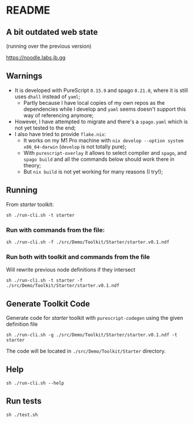 # README

## A bit outdated web state

(running over the previous version)

https://noodle.labs.jb.gg

## Warnings

* It is developed with PureScript `0.15.9` and spago `0.21.0`, where it is still uses `dhall` instead of `yaml`;
  * Partly because I have local copies of my own repos as the dependencies while I develop and `yaml` seems doesn't support this way of referencing anymore;
* However, I have attempted to migrate and there's a `spago.yaml` which is not yet tested to the end;
* I also have tried to provide `flake.nix`:
  * It works on my M1 Pro machine with `nix develop --option system x86_64-darwin` (`develop` is not totally pure);
  * With `purescript-overlay` it allows to select compiler and `spago`, and `spago build` and all the commands below should work there in theory;
  * But `nix build` is not yet working for many reasons (I try!);

## Running

From _starter_ toolkit:

`sh ./run-cli.sh -t starter`

### Run with commands from the file:

`sh ./run-cli.sh -f ./src/Demo/Toolkit/Starter/starter.v0.1.ndf`

### Run both with toolkit and commands from the file

Will rewrite previous node definitions if they intersect

`sh ./run-cli.sh -t starter -f ./src/Demo/Toolkit/Starter/starter.v0.1.ndf`

## Generate Toolkit Code

Generate code for _starter_ toolkit with `purescript-codegen` using the given definition file

`sh ./run-cli.sh -g ./src/Demo/Toolkit/Starter/starter.v0.1.ndf -t starter`

The code will be located in `./src/Demo/Toolkit/Starter` directory.

## Help

`sh ./run-cli.sh --help`

## Run tests

`sh ./test.sh`